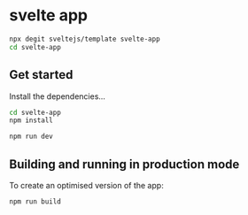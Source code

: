 # svelte app
```bash
npx degit sveltejs/template svelte-app
cd svelte-app
```

## Get started

Install the dependencies...

```bash
cd svelte-app
npm install
```

```bash
npm run dev
```

## Building and running in production mode

To create an optimised version of the app:

```bash
npm run build
```





